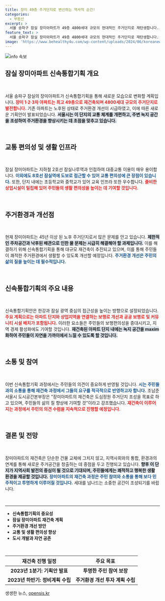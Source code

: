 ```yaml
---
title: 장미 49층 주거단지로 변신하는 역사적 순간!
categories:
  - 부동산
excerpt: >
  서울 송파구 잠실 장미아파트가 49층 4800세대 규모의 현대적인 주거단지로 재탄생합니다. 신속통합기획으로 교통과 녹지공간을 개선해 도심 속 자연을 누리는 생활이 가능해질 전망입니다! 클릭해 더 알아보세요.
feature_text: >
  서울 송파구 잠실 장미아파트가 49층 4800세대 규모의 현대적인 주거단지로 재탄생합니다. 신속통합기획으로 교통과 녹지공간을 개선해 도심 속 자연을 누리는 생활이 가능해질 전망입니다! 클릭해 더 알아보세요.
image: 'https://www.behealthy4u.com/wp-content/uploads/2024/06/koreanews.jpg'
---
```


<p><img src="https://www.behealthy4u.com/wp-content/uploads/2024/06/koreanews.jpg" alt="info 속보" /></p>

<h2 data-ke-size="size26">잠실 장미아파트 신속통합기획 개요</h2>

<p data-ke-size="size16">&nbsp;</p>

<p>서울 송파구 잠실의 장미아파트가 신속통합기획을 통해 새로운 모습으로 변화할 계획입니다. <b><span style="color: #ee2323;">장미 1·2·3차 아파트는 최고 49층으로 재건축되며 4800세대 규모의 주거단지로 발전합니다.</span></b> 기존 아파트는 노후된 상태로 주거환경 개선이 시급하였고, 이에 따른 새로운 기획안이 발표되었습니다. <b><span style="background-color: #21538527;">서울시는 이 단지의 교통 체계를 개편하고, 주변 녹지 공간을 조성하여 주거환경을 향상시키는 데 초점을 맞추고 있습니다.</span></b> </p>

<p data-ke-size="size16">&nbsp;</p>

<h2 data-ke-size="size26">교통 편의성 및 생활 인프라</h2>

<p data-ke-size="size16">&nbsp;</p>

<p>잠실 장미아파트는 지하철 2호선 잠실나루역과 인접하여 대중교통 이용이 매우 용이합니다. <b><span style="color: #1a5490;">이외에도 8호선 잠실역에 도보로 접근할 수 있어 교통 편의성에 큰 장점이 있습니다.</span></b> 또한, 단지 내에는 초등학교와 중학교가 있어 교육 인프라 또한 우수합니다. <b><span style="color: #ee2323;">즐비한 상업시설이 밀집해 있어 주민들의 생활 편의성을 높이는 데 기여할 것입니다.</span></b></p>

<p data-ke-size="size16">&nbsp;</p>

<h2 data-ke-size="size26">주거환경과 개선점</h2>

<p data-ke-size="size16">&nbsp;</p>

<p>현재 장미아파트는 45년 이상 된 노후 주거단지로서 많은 문제를 안고 있습니다. <b><span style="background-color: #21538527;">제한적인 주차공간과 낙후된 배관으로 인한 물 문제는 시급히 해결해야 할 과제입니다.</span></b> 이를 해결하기 위해 신속통합기획을 통해 대규모 재건축이 추진되고 있으며, 이를 통해 주민들이 쾌적한 주거환경에서 생활할 수 있도록 개선할 예정입니다. <b><span style="color: #1a5490;">주거환경 개선은 주민의 삶의 질을 높이는 데 필수적입니다.</span></b></p>

<p data-ke-size="size16">&nbsp;</p>

<h2 data-ke-size="size26">신속통합기획의 주요 내용</h2>

<p data-ke-size="size16">&nbsp;</p>

<p>신속통합기획안은 한강과 잠실 광역 중심의 접근성을 높이는 방향으로 설정되었습니다. <b><span style="color: #ee2323;">주요 계획으로는 아파트 단지와 상업지역을 연결하는 보행로 개선과 공공 보행로 및 커뮤니티 시설 배치가 포함됩니다.</span></b> 이러한 요소들은 주민들의 보행편의성을 증대시키고, 지역 경제 활성화에도 기여할 것입니다. <b><span style="background-color: #21538527;">재건축된 아파트 단지 내에는 녹지 공간을 maxim화하여 주민들이 자연을 가까이에서 느낄 수 있도록 할 것입니다.</span></b></p>

<p data-ke-size="size16">&nbsp;</p>

<h2 data-ke-size="size26">소통 및 참여</h2>

<p data-ke-size="size16">&nbsp;</p>

<p>이번 신속통합기획 과정에서는 주민들의 의견이 중요하게 반영될 것입니다. <b><span style="color: #1a5490;">시는 주민들과의 소통을 통해 재건축 과정에서 그들의 요구를 적극적으로 반영하고자 합니다.</span></b> 조남준 서울시 도시공간본부장은 "장미아파트의 재건축은 도심정원 주거단지 조성을 목표로 하고 있으며, 주민들의 삶의 질 향상에 기여할 것"이라고 강조했습니다. <b><span style="color: #ee2323;">재건축이 이루어지는 과정에서 주민의 의견 수렴을 지속적으로 진행할 예정입니다.</span></b></p>

<p data-ke-size="size16">&nbsp;</p>

<h2 data-ke-size="size26">결론 및 전망</h2>

<p data-ke-size="size16">&nbsp;</p>

<p>장미아파트의 재건축은 단순한 건물 교체에 그치지 않고, 지역사회와의 통합, 환경과의 연계를 통해 새로운 주거공간을 창출하는 데 중점을 두고 진행되고 있습니다. <b><span style="background-color: #21538527;">향후 이 단지가 지역사회 발전의 중심이 될 것으로 기대되며, 주민들에게는 쾌적하고 행복한 생활 환경을 제공할 것입니다.</span></b> <b><span style="color: #1a5490;">장미아파트의 재건축 과정은 주민 참여와 소통을 통해 보다 민주적이고 투명하게 이루어질 것입니다.</span></b> 세대를 넘나드는 소중한 공간이 조성되기를 바랍니다. </p>

<p data-ke-size="size16">&nbsp;</p>

<hr />

<ul>
    <li><b>신속통합기획의 중요성</b></li>
    <li><b>잠실 장미아파트 재건축 계획</b></li>
    <li><b>주거환경 개선 방안</b></li>
    <li><b>교통 및 생활 편의성 향상</b></li>
    <li><b>도시 개발과 자연 공존</b></li>
</ul>

<p data-ke-size="size16">&nbsp;</p>

<table>
    <thead>
        <tr>
            <th><b>재건축 진행 일정</b></th>
            <th><b>주요 목표</b></th>
        </tr>
    </thead>
    <tbody>
        <tr>
            <td style="text-align: center; height: 17px;"><b>2023년 1분기: 기획안 발표</b></td>
            <td style="text-align: center; height: 17px;"><b>투명한 주민 참여 보장</b></td>
        </tr>
        <tr>
            <td style="text-align: center; height: 17px;"><b>2023년 하반기: 정비계획 수립</b></td>
            <td style="text-align: center; height: 17px;"><b>주거환경 개선 투자 계획 수립</b></td>
        </tr>
    </tbody>
</table>
생생한 뉴스, <a href="https://opensis.kr" rel="dofollow">opensis.kr</a>


